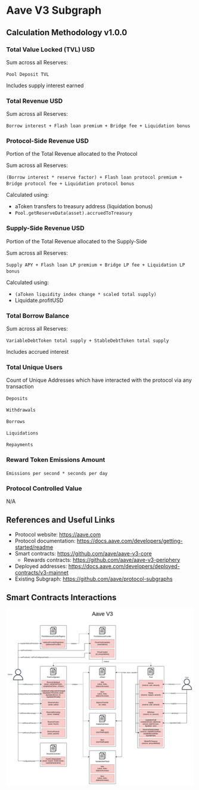 # Aave V3 Subgraph

## Calculation Methodology v1.0.0

### Total Value Locked (TVL) USD

Sum across all Reserves:

`Pool Deposit TVL`

Includes supply interest earned

### Total Revenue USD

Sum across all Reserves:

`Borrow interest + Flash loan premium + Bridge fee + Liquidation bonus`

### Protocol-Side Revenue USD

Portion of the Total Revenue allocated to the Protocol

Sum across all Reserves:

`(Borrow interest * reserve factor) + Flash loan protocol premium + Bridge protocol fee + Liquidation protocol bonus`

Calculated using:

- aToken transfers to treasury address (liquidation bonus)
- `Pool.getReserveData(asset).accruedToTreasury`

### Supply-Side Revenue USD

Portion of the Total Revenue allocated to the Supply-Side

Sum across all Reserves:

`Supply APY + Flash loan LP premium + Bridge LP fee + Liquidation LP bonus`

Calculated using:

- `(aToken liquidity index change * scaled total supply)`
- Liquidate.profitUSD

### Total Borrow Balance

Sum across all Reserves:

`VariableDebtToken total supply + StableDebtToken total supply`

Includes accrued interest

### Total Unique Users

Count of Unique Addresses which have interacted with the protocol via any transaction

`Deposits`

`Withdrawals`

`Borrows`

`Liquidations`

`Repayments`

### Reward Token Emissions Amount

`Emissions per second * seconds per day`

### Protocol Controlled Value

N/A

## References and Useful Links

- Protocol website: https://aave.com
- Protocol documentation: https://docs.aave.com/developers/getting-started/readme
- Smart contracts: https://github.com/aave/aave-v3-core
  - Rewards contracts: https://github.com/aave/aave-v3-periphery
- Deployed addresses: https://docs.aave.com/developers/deployed-contracts/v3-mainnet
- Existing Subgraph: https://github.com/aave/protocol-subgraphs

## Smart Contracts Interactions

![Aave V3](../../docs/images/protocols/aave-v3.png "Aave V3")
